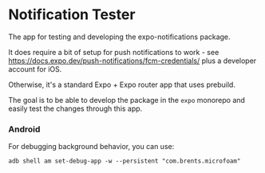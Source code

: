 # Notification Tester

The app for testing and developing the expo-notifications package.

It does require a bit of setup for push notifications to work - see https://docs.expo.dev/push-notifications/fcm-credentials/ plus a developer account for iOS.

Otherwise, it's a standard Expo + Expo router app that uses prebuild.

The goal is to be able to develop the package in the `expo` monorepo and easily test the changes through this app.


### Android

For debugging background behavior, you can use:

`adb shell am set-debug-app -w --persistent "com.brents.microfoam"`
